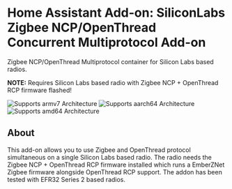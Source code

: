 # Home Assistant Add-on: SiliconLabs Zigbee NCP/OpenThread Concurrent Multiprotocol Add-on

Zigbee NCP/OpenThread Multiprotocol container for Silicon Labs based radios.

**NOTE:** Requires Silicon Labs based radio with Zigbee NCP + OpenThread RCP
firmware flashed!

![Supports armv7 Architecture][armv7-shield] ![Supports aarch64 Architecture][aarch64-shield] ![Supports amd64 Architecture][amd64-shield]

## About

This add-on allows you to use Zigbee and OpenThread protocol simultaneous on a
single Silicon Labs based radio. The radio needs the Zigbee NCP + OpenThread RCP
firmware installed which runs a EmberZNet Zigbee firmware alongside OpenThread
RCP support. The addon has been tested with EFR32 Series 2 based radios.

[armv7-shield]: https://img.shields.io/badge/armv7-yes-green.svg
[aarch64-shield]: https://img.shields.io/badge/aarch64-yes-green.svg
[amd64-shield]: https://img.shields.io/badge/amd64-yes-green.svg
